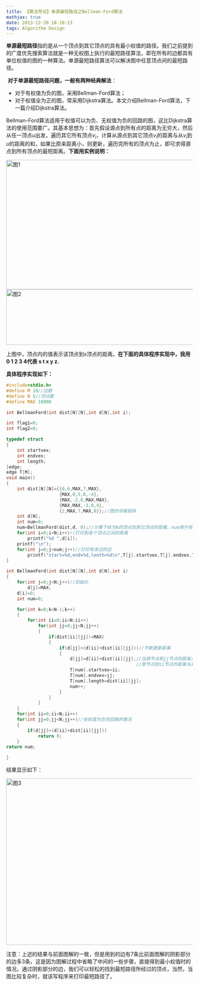 ```yaml
---
title: 【算法导论】单源最短路径之Bellman-Ford算法
mathjax: true
date: 2013-12-20 18:10:13
tags: Algorithm Design
---
```


​    **单源最短路径**指的是从一个顶点到其它顶点的具有最小权值的路径。我们之前提到的广度优先搜索算法就是一种无权图上执行的最短路径算法，即在所有的边都具有单位权值的图的一种算法。单源最短路径算法可以解决图中任意顶点间的最短路径。

<!--more-->

​    **对于单源最短路径问题，一般有两种经典解法**：

- 对于有权值为负的图，采用Bellman-Ford算法；
- 对于权值全为正的图，常采用Dijkstra算法。本文介绍Bellman-Ford算法，下一篇介绍Dijkstra算法。

Bellman-Ford算法适用于权值可以为负、无权值为负的回路的图，这比Dijkstra算法的使用范围要广。其基本思想为：首先假设源点到所有点的距离为无穷大，然后从任一顶点$u$出发，遍历其它所有顶点$v_i$，计算从源点到其它顶点$v_i$的距离与从$v_i$到$u$的距离的和，如果比原来距离小，则更新，遍历完所有的顶点为止，即可求得源点到所有顶点的最短距离。**下面用实例说明：**

<img src="https://cdn.jsdelivr.net/gh/tengweitw/FigureBed@latest/20131220/20131220_fig001.jpg" width="600" height="350" title="图1" alt="图1" >

<img src="https://cdn.jsdelivr.net/gh/tengweitw/FigureBed@latest/20131220/20131220_fig002.jpg" width="600" height="150" title="图2" alt="图2" >

上图中，顶点内的值表示该顶点到s顶点的距离。**在下面的具体程序实现中，我用0 1 2 3 4代表 s t x y z.**

**具体程序实现如下：**



```cpp
#include<stdio.h>
#define M 10//边数
#define N 5//顶点数
#define MAX 10000

int BellmanFord(int dist[N][N],int d[N],int i);

int flag1=0;
int flag2=0;

typedef struct
{
	int startvex;
	int endvex;
	int length;
}edge;
edge T[M];
void main()
{
	int dist[N][N]={{0,6,MAX,7,MAX},
					{MAX,0,5,8,-4},
					{MAX,-2,0,MAX,MAX},
					{MAX,MAX,-3,0,9},
					{2,MAX,7,MAX,0}};//图的邻接矩阵
	int d[N];
	int num=0;
    num=BellmanFord(dist,d, 0);//计算下标为0的顶点到其它顶点的距离，num用于统计边数
	for(int i=0;i<N;i++)//打印到各个顶点之间的距离
		printf("%d ",d[i]);
	printf("\n");
	for(int j=0;j<num;j++)//打印考虑过的边
		printf("start=%d,end=%d,lenth=%d\n",T[j].startvex,T[j].endvex,T[j].length);
}

int BellmanFord(int dist[N][N],int d[N],int i)
{
	for(int j=0;j<N;j++)//初始化
		d[j]=MAX;
	d[i]=0;
	int num=0;

	for(int k=0;k<N-1;k++)
	{
		for(int ii=0;ii<N;ii++)
			for(int jj=0;jj<N;jj++)
			{
				if(dist[ii][jj]!=MAX)
				{
					if(d[jj]>(d[ii]+dist[ii][jj]))//不断更新距离
					{
						d[jj]=d[ii]+dist[ii][jj];//当原节点到jj节点的距离大于
						                         //原节点到ii节点的距离与从ii节点到jj节点的距离和时更新
						T[num].startvex=ii;
						T[num].endvex=jj;
						T[num].length=dist[ii][jj];
						num++;
					}
				}
			}
	}
	for(int ii=0;ii<N;ii++)
	for(int jj=0;jj<N;jj++)//有权值为负的回路的情况
	{
		if(d[jj]>(d[ii]+dist[ii][jj]))
			return 0;
	}
return num;

}
```

结果显示如下：

<img src="https://cdn.jsdelivr.net/gh/tengweitw/FigureBed@latest/20131220/20131220_fig003.jpg" width="600" height="450" title="图3" alt="图3" >



注意：上述的结果与前面图解的一致，但是用到的边有7条比前面图解的阴影部分的边多3条，这是因为图解过程中省略了中间的一些步骤，直接得到最小权值时的情况。通过阴影部分的边，我们可以轻松的找到最短路径所经过的顶点，当然，当图比较复杂时，就该写程序来打印最短路径了。

